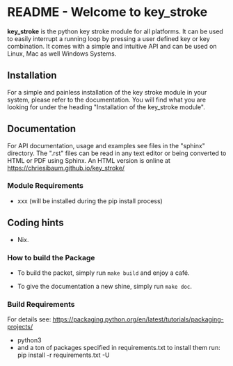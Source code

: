 # README - Welcome to key_stroke


**key_stroke** is the python key stroke module for all platforms. It can be
used to easily interrupt a running loop by pressing a user defined key or key combination.
It comes with a simple and intuitive API and can be used on Linux, Mac as well Windows Systems.

## Installation
For a simple and painless installation of the key stroke module in your system, please refer to the documentation. You will find what you are looking for under the heading "Installation of the key_stroke module".

## Documentation

For API documentation, usage and examples see files in the "sphinx" directory. The ".rst" files can be read in any text editor or being converted to HTML or PDF using Sphinx. An HTML version is online at https://chriesibaum.github.io/key_stroke/



### Module Requirements
- xxx (will be installed during the pip install process)


## Coding hints

- Nix.


### How to build the Package
- To build the packet, simply run ``make build`` and enjoy a café. 

- To give the documentation a new shine, simply run ``make doc``.


### Build Requirements
For details see: https://packaging.python.org/en/latest/tutorials/packaging-projects/
- python3 
- and a ton of packages specified in requirements.txt
  to install them run: pip install -r requirements.txt -U
